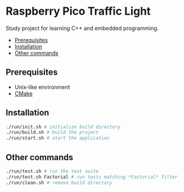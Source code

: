 # Raspberry Pico Traffic Light

Study project for learning C++ and embedded programming.

- [Prerequisites](#preqrequisites)
- [Installation](#installation)
- [Other commands](#other-commands)

## Prerequisites

- Unix-like environment
- [CMake](https://cmake.org/)

## Installation

```.sh
./run/init.sh # initialize build directory
./run/build.sh # build the project
./run/start.sh # start the application
```

## Other commands

```.sh
./run/test.sh # run the test suite
./run/test.sh Factorial # run tests matching *Factorial* filter
./run/clean.sh # remove build directory
```
